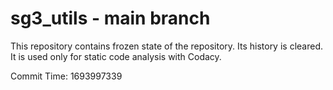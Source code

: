 # sg3_utils - main branch

This repository contains frozen state of the repository.
Its history is cleared. It is used only for static code
analysis with Codacy.

Commit Time: 1693997339